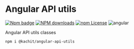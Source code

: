 # Angular API utils

[![Npm badge](https://img.shields.io/npm/v/@kachit/angular-api-utils.svg)][npm]
[![NPM downloads][npm-download]][npm]
[![npm License](https://img.shields.io/npm/l/ng-packagr.svg?style=flat-square)](https://github.com/ng-packagr/ng-packagr/blob/master/LICENSE)
![angular](https://img.shields.io/badge/angular-^7.2-lightgrey.svg?style=flat-square)  

[npm]: https://www.npmjs.com/package/@kachit/angular-api-utils
[npm-download]: https://img.shields.io/npm/dm/@kachit/angular-api-utils.svg?style=flat-square

Angular API utils classes

```bash
npm i @kachit/angular-api-utils
```
